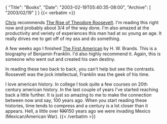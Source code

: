 {
  "Title": "Books",
  "Date": "2003-02-19T05:40:35-08:00",
  "Archive": [
    "2003/02/19"
  ]
}
{{< verbatim >}}
<P><a href="http://www.simplegeek.com/permalink.aspx?guid=b6b07998-429a-4bbf-a49e-8fa7f9af4a30">Chris</a> recommends <a href="http://search.barnesandnoble.com/booksearch/isbnInquiry.asp?userid=68CELOCOM7&isbn=0375756787&itm=1">The Rise of Theodore Roosevelt</a>.  I'm reading this right now and probably about 3/4 of the way done.  I'm also amazed at the productivity and veriety of experiences this man had at so young an age.  It really drives me to get off of my ass and do something.
<P>A few weeks ago I finished <a href="http://search.barnesandnoble.com/booksearch/isbnInquiry.asp?userid=68CELOCOM7&isbn=0385495404&itm=1">The First American</a> by H. W. Brands.  This is a biography of Benjamin Franklin.  I'd also highly recommend it.  Again, this is someone who went out and created his own destiny.
<P>In reading these two back to back, you can't help but see the contrasts.  Roosevelt was the jock intellectual, Franklin was the geek of his time.
<P>I love american history.  In college I took quite a few courses on 20th century american history.  In the last couple of years I've started reaching back a little further.  It is just so amazing to me to make the connection between now and say, 100 years ago.  When you start reading these histories, time tends to compress and a century is a lot closer than it appears.  Hell, a little over <S>100</S>150 years ago we were invading Mexico (Mexican/American War).
{{< /verbatim >}}
